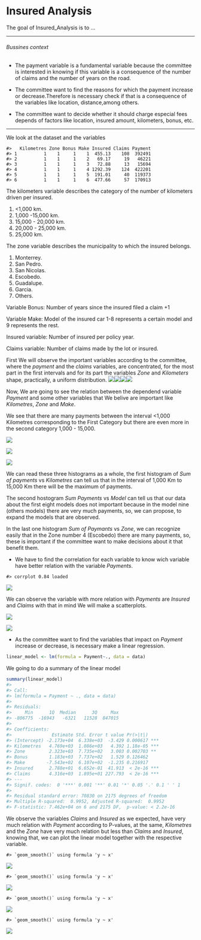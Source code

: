 
<!-- README.md is generated from README.Rmd. Please edit that file -->

# Insured Analysis

<!-- badges: start -->
<!-- badges: end -->

The goal of Insured\_Analysis is to …

------------------------------------------------------------------------

###### Bussines context

-   The payment variable is a fundamental variable because the committee
    is interested in knowing if this variable is a consequence of the
    number of claims and the number of years on the road.

-   The committee want to find the reasons for which the payment
    increase or decrease.Therefore is necessary check if that is a
    consequence of the variables like location, distance,among others.

-   The committee want to decide whether it should charge especial fees
    depends of factors like location, insured amount, kilometers, bonus,
    etc.

------------------------------------------------------------------------

<!--What is special about using `README.Rmd` instead of just `README.md`? You can include R chunks like so:-->
<!--You'll still need to render `README.Rmd` regularly, to keep `README.md` up-to-date. `devtools::build_readme()` is handy for this. You could also use GitHub Actions to re-render `README.Rmd` every time you push. An example workflow can be found here: <https://github.com/r-lib/actions/tree/master/examples>.-->
<!--You can also embed plots, for example:-->

We look at the dataset and the variables

    #>   Kilometres Zone Bonus Make Insured Claims Payment
    #> 1          1    1     1    1  455.13    108  392491
    #> 2          1    1     1    2   69.17     19   46221
    #> 3          1    1     1    3   72.88     13   15694
    #> 4          1    1     1    4 1292.39    124  422201
    #> 5          1    1     1    5  191.01     40  119373
    #> 6          1    1     1    6  477.66     57  170913

The kilometers variable describes the category of the number of
kilometers driven per insured.

1.  &lt;1,000 km.
2.  1,000 -15,000 km.
3.  15,000 - 20,000 km.
4.  20,000 - 25,000 km.
5.  25,000 km.

The zone variable describes the municipality to which the insured
belongs.

1.  Monterrey.
2.  San Pedro.
3.  San Nicolas.
4.  Escobedo.
5.  Guadalupe.
6.  Garcia.
7.  Others.

Variable Bonus: Number of years since the insured filed a claim +1

Variable Make: Model of the insured car 1-8 represents a certain model
and 9 represents the rest.

Insured variable: Number of insured per policy year.

Claims variable: Number of claims made by the lot or insured.

<!--In that case, don't forget to commit and push the resulting figure files, so they display on GitHub.-->

First We will observe the important variables according to the
committee, where the *payment* and the *claims* variables, are
concentrated, for the most part in the first intervals and for its part
the variables *Zone* and *Kilometers* shape, practically, a uniform
distribution.
![](README_files/figure-gfm/unnamed-chunk-4-1.png)<!-- -->![](README_files/figure-gfm/unnamed-chunk-4-2.png)<!-- -->![](README_files/figure-gfm/unnamed-chunk-4-3.png)<!-- -->![](README_files/figure-gfm/unnamed-chunk-4-4.png)<!-- -->

Now, We are going to see the relation between the dependend variable
*Payment* and some other variables that We belive are important like
*Kilometres*, *Zone* and *Make*.

We see that there are many payments between the interval &lt;1,000
Kilometres corresponding to the First Category but there are even more
in the second category 1,000 - 15,000.

![](README_files/figure-gfm/unnamed-chunk-5-1.png)<!-- -->

![](README_files/figure-gfm/unnamed-chunk-6-1.png)<!-- -->

![](README_files/figure-gfm/unnamed-chunk-7-1.png)<!-- -->

We can read these three histograms as a whole, the first histogram of
*Sum of payments* vs *Kilometres* can tell us that in the interval of
1,000 Km to 15,000 Km there will be the maximum of payments.

The second hostogram *Sum Payments* vs *Model* can tell us that our data
about the first eight models does not important because in the model
nine (others models) there are very much payments, so, we can propose,
to expand the models that are observed.

In the last one histogram *Sum of Paymants* vs *Zone*, we can recognize
easily that in the Zone number 4 (Escobedo) there are many payments, so,
these is important if the committee want to make decisions about it that
benefit them.

-   We have to find the correlation for each variable to know wich
    variable have better relation with the variable *Payments*.

<!-- -->

    #> corrplot 0.84 loaded

![](README_files/figure-gfm/unnamed-chunk-8-1.png)<!-- -->

We can observe the variable with more relation with *Payments* are
*Insured* and *Claims* with that in mind We will make a scatterplots.

![](README_files/figure-gfm/unnamed-chunk-9-1.png)<!-- -->

![](README_files/figure-gfm/unnamed-chunk-10-1.png)<!-- -->

-   As the committee want to find the variables that impact on *Payment*
    increase or decrease, is necessary make a linear regression.

``` r
linear_model <- lm(formula = Payment~., data = data)
```

We going to do a summary of the linear model

``` r
summary(linear_model)
#> 
#> Call:
#> lm(formula = Payment ~ ., data = data)
#> 
#> Residuals:
#>     Min      1Q  Median      3Q     Max 
#> -806775  -16943   -6321   11528  847015 
#> 
#> Coefficients:
#>               Estimate Std. Error t value Pr(>|t|)    
#> (Intercept) -2.173e+04  6.338e+03  -3.429 0.000617 ***
#> Kilometres   4.769e+03  1.086e+03   4.392 1.18e-05 ***
#> Zone         2.323e+03  7.735e+02   3.003 0.002703 ** 
#> Bonus        1.183e+03  7.737e+02   1.529 0.126462    
#> Make        -7.543e+02  6.107e+02  -1.235 0.216917    
#> Insured      2.788e+01  6.652e-01  41.913  < 2e-16 ***
#> Claims       4.316e+03  1.895e+01 227.793  < 2e-16 ***
#> ---
#> Signif. codes:  0 '***' 0.001 '**' 0.01 '*' 0.05 '.' 0.1 ' ' 1
#> 
#> Residual standard error: 70830 on 2175 degrees of freedom
#> Multiple R-squared:  0.9952, Adjusted R-squared:  0.9952 
#> F-statistic: 7.462e+04 on 6 and 2175 DF,  p-value: < 2.2e-16
```

We observe the variables *Claims* and *Insured* as we expected, have
very much relation with *Payment* according to P-values, at the same,
*Kilometres* and the *Zone* have very much relation but less than
*Claims* and *Insured*, knowing that, we can plot the linear model
together with the respective variable.

    #> `geom_smooth()` using formula 'y ~ x'

![](README_files/figure-gfm/unnamed-chunk-13-1.png)<!-- -->

    #> `geom_smooth()` using formula 'y ~ x'

![](README_files/figure-gfm/unnamed-chunk-13-2.png)<!-- -->

    #> `geom_smooth()` using formula 'y ~ x'

![](README_files/figure-gfm/unnamed-chunk-13-3.png)<!-- -->

    #> `geom_smooth()` using formula 'y ~ x'

![](README_files/figure-gfm/unnamed-chunk-13-4.png)<!-- -->

